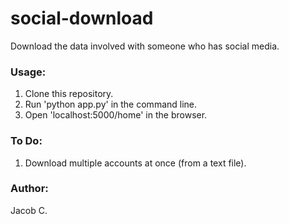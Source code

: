 # social-download

Download the data involved with someone who has social media.

### Usage:
1. Clone this repository.
2. Run 'python app.py' in the command line.
3. Open 'localhost:5000/home' in the browser.

### To Do:
1. Download multiple accounts at once (from a text file).

### Author:
Jacob C.
